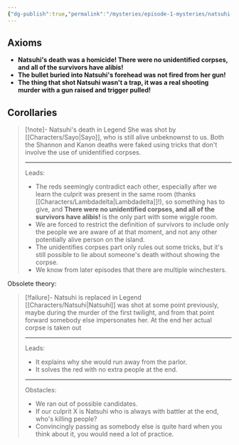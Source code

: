 ```yaml
---
{"dg-publish":true,"permalink":"/mysteries/episode-1-mysteries/natsuhi-s-death-in-legend/","contentClasses":"red-links red-truth center-headings","created":"2025-03-31T18:55:49.558+02:00","updated":"2025-04-06T13:24:55.686+02:00"}
---
```



## Axioms
- __Natsuhi's death was a homicide! There were no unidentified corpses, and all of the survivors have alibis!__
- __The bullet buried into Natsuhi's forehead was not fired from her gun!__
- __The thing that shot Natsuhi wasn't a trap, it was a real shooting murder with a gun raised and trigger pulled!__

## Corollaries

<div class="transclusion internal-embed is-loaded"><div class="markdown-embed">



> [!note]- Natsuhi's death in Legend
> She was shot by [[Characters/Sayo\|Sayo]], who is still alive unbeknownst to us. Both the Shannon and Kanon deaths were faked using tricks that don't involve the use of unidentified corpses.
> 
> ---
> Leads:
> - The reds seemingly contradict each other, especially after we learn the culprit was present in the same room (thanks [[Characters/Lambdadelta\|Lambdadelta]]!), so something has to give, and  __There were no unidentified corpses, and all of the survivors have alibis!__ is the only part with some wiggle room.
> -  We are forced to restrict the definition of survivors to include only the people we are aware of at that moment, and not any other potentially alive person on the island. 
> - The unidentifies corpses part only rules out some tricks, but it's still possible to lie about someone's death without showing the corpse.
> - We know from later episodes that there are multiple winchesters.

</div></div>



Obsolete theory:

<div class="transclusion internal-embed is-loaded"><div class="markdown-embed">



> [!failure]- Natsuhi is replaced in Legend
> [[Characters/Natsuhi\|Natsuhi]] was shot at some point previously, maybe during the murder of the first twilight, and from that point forward somebody else impersonates her. At the end her actual corpse is taken out
> 
> ---
> Leads:
> - It explains why she would run away from the parlor.
> - It solves the red with no extra people at the end.
> 
> ---
> Obstacles:
> - We ran out of possible candidates.
> - If our culprit X is Natsuhi who is always with battler at the end, who's killing people?
> - Convincingly passing as somebody else is quite hard when you think about it, you would need a lot of practice.

</div></div>

